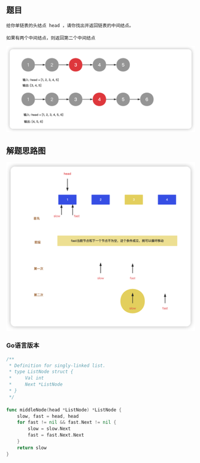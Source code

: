 <!--
 * @Date: 2023-02-28 13:51:28
 * @Author: Bruce
 * @Description: 
-->
## 题目

```
给你单链表的头结点 head ，请你找出并返回链表的中间结点。

如果有两个中间结点，则返回第二个中间结点
```

<img src="./../images/simple/876.png">

## 解题思路图

<img src="./../images/simple/solve_876.png">

### **Go语言版本**

```Go
/**
 * Definition for singly-linked list.
 * type ListNode struct {
 *     Val int
 *     Next *ListNode
 * }
 */

func middleNode(head *ListNode) *ListNode {
    slow, fast = head, head
    for fast != nil && fast.Next != nil {
        slow = slow.Next
        fast = fast.Next.Next
    }
    return slow
}
```

